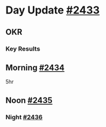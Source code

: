 # Day Update [#2433](https://github.com/sentrei/sentrei/issues/2433)

## OKR

### Key Results

## Morning [#2434](https://github.com/sentrei/sentrei/issues/2434)

5hr

## Noon [#2435](https://github.com/sentrei/sentrei/issues/2435)

### Night [#2436](https://github.com/sentrei/sentrei/issues/2436)
